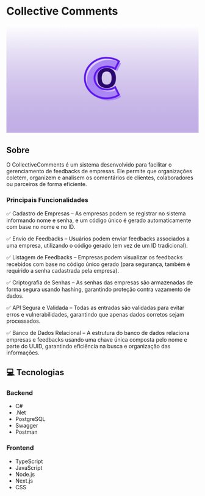 # Collective Comments

![BANNER](banner.png)

## Sobre

O CollectiveComments é um sistema desenvolvido para facilitar o gerenciamento de feedbacks de empresas. Ele permite que organizações coletem, organizem e analisem os comentários de clientes, colaboradores ou parceiros de forma eficiente.

### Principais Funcionalidades

✅ Cadastro de Empresas – As empresas podem se registrar no sistema informando nome e senha, e um código único é gerado automaticamente com base no nome e no ID.

✅ Envio de Feedbacks – Usuários podem enviar feedbacks associados a uma empresa, utilizando o código gerado (em vez de um ID tradicional).

✅ Listagem de Feedbacks – Empresas podem visualizar os feedbacks recebidos com base no código único gerado (para segurança, também é requirido a senha cadastrada pela empresa).

✅ Criptografia de Senhas – As senhas das empresas são armazenadas de forma segura usando hashing, garantindo proteção contra vazamento de dados.

✅ API Segura e Validada – Todas as entradas são validadas para evitar erros e vulnerabilidades, garantindo que apenas dados corretos sejam processados.

✅ Banco de Dados Relacional – A estrutura do banco de dados relaciona empresas e feedbacks usando uma chave única composta pelo nome e parte do UUID, garantindo eficiência na busca e organização das informações.

## 💻 Tecnologias

### Backend

- C#
- .Net
- PostgreSQL
- Swagger
- Postman

### Frontend

- TypeScript
- JavaScript
- Node.js
- Next.js
- CSS
